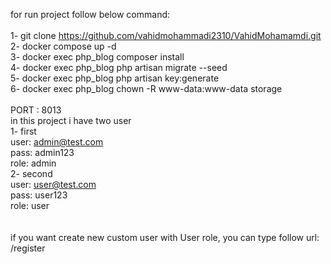 for run project follow below command: <br>
<br>
1- git clone https://github.com/vahidmohammadi2310/VahidMohamamdi.git <br>
2- docker compose up -d <br>
3- docker exec php_blog composer install <br>
4- docker exec php_blog php artisan migrate --seed <br>
5- docker exec php_blog php artisan key:generate <br>
6- docker exec php_blog chown -R www-data:www-data storage <br>
<br>
PORT : 8013
<br>
in this project i have two user <br>
1- first <br>
  user: admin@test.com <br>
  pass: admin123 <br>
  role: admin <br>
2- second <br>
  user: user@test.com <br>
  pass: user123 <br>
  role: user <br>
<br>
<br>
  if you want create new custom user with User role, you can type follow url: <br>
    /register  <br>
    
